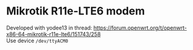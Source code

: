 # Mikrotik R11e-LTE6 modem

Developed with yodee13 in thread:
https://forum.openwrt.org/t/openwrt-x86-64-mikrotik-r11e-lte6/151743/258
\
Use device `/dev/ttyACM0`
